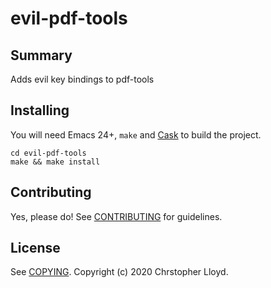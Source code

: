 # evil-pdf-tools

## Summary

Adds evil key bindings to pdf-tools

## Installing

You will need Emacs 24+, `make` and [Cask](https://github.com/cask/cask) to
build the project.

    cd evil-pdf-tools
    make && make install

## Contributing

Yes, please do! See [CONTRIBUTING][] for guidelines.

## License

See [COPYING][]. Copyright (c) 2020 Chrstopher Lloyd.


[CONTRIBUTING]: ./CONTRIBUTING.md
[COPYING]: ./COPYING
